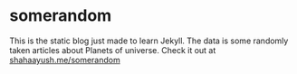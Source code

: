 # somerandom
This is the static blog just made to learn Jekyll.
The data is some randomly taken articles about Planets of universe.
Check it out at [shahaayush.me/somerandom](http://shahaayush.me/somerandom/ "go to the page")
